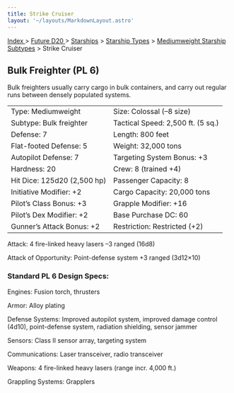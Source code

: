 ```yaml
---
title: Strike Cruiser
layout: '~/layouts/MarkdownLayout.astro'
---
```


[ Index ](/) > [ Future D20 ](/future.d20.srd) > [Starships](/future.d20.srd/starships) > [Starship Types](/future.d20.srd/starships/starship.types) > [Mediumweight Starship Subtypes](/future.d20.srd/starships/starship.types/mediumweight.starship.subtypes) > Strike Cruiser

## Bulk Freighter (PL 6)

Bulk freighters usually carry cargo in bulk containers, and carry out regular
runs between densely populated systems.


<table> <tr><td>Type: Mediumweight</td><td>Size: Colossal (–8 size)</td></tr> <tr class="shaded"><td>Subtype: Bulk freighter</td><td>Tactical Speed: 2,500 ft. (5 sq.)</td></tr> <tr><td>Defense: 7</td><td>Length: 800 feet</td></tr> <tr class="shaded"><td>Flat-footed Defense: 5</td><td>Weight: 32,000 tons</td></tr> <tr><td>Autopilot Defense: 7</td><td>Targeting System Bonus: +3</td></tr> <tr class="shaded"><td>Hardness: 20</td><td>Crew: 8 (trained +4)</td></tr> <tr><td>Hit Dice: 125d20 (2,500 hp)</td><td>Passenger Capacity: 8</td></tr> <tr class="shaded"><td>Initiative Modifier: +2</td><td>Cargo Capacity: 20,000 tons</td></tr> <tr><td>Pilot’s Class Bonus: +3</td><td>Grapple Modifier: +16</td></tr> <tr class="shaded"><td>Pilot’s Dex Modifier: +2</td><td>Base Purchase DC: 60</td></tr> <tr><td>Gunner’s Attack Bonus: +2</td><td>Restriction: Restricted (+2)</td></tr> </table>



Attack: 4 fire-linked heavy lasers –3 ranged (16d8)

Attack of Opportunity: Point-defense system +3 ranged (3d12×10)

### Standard PL 6 Design Specs:

Engines: Fusion torch, thrusters

Armor: Alloy plating

Defense Systems: Improved autopilot system, improved damage control (4d10),
point-defense system, radiation shielding, sensor jammer

Sensors: Class II sensor array, targeting system

Communications: Laser transceiver, radio transceiver

Weapons: 4 fire-linked heavy lasers (range incr. 4,000 ft.)

Grappling Systems: Grapplers

